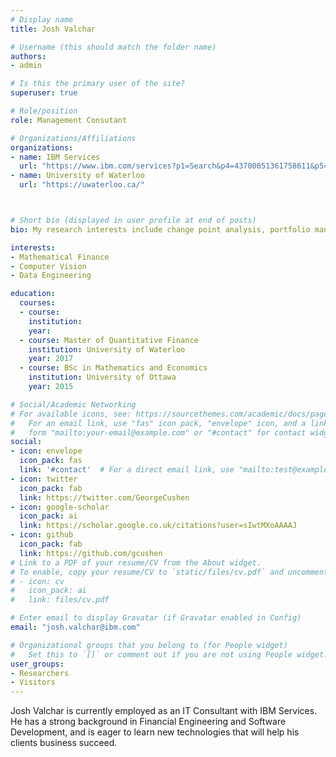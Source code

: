 ```yaml
---
# Display name
title: Josh Valchar 

# Username (this should match the folder name)
authors:
- admin

# Is this the primary user of the site?
superuser: true

# Role/position
role: Management Consutant 

# Organizations/Affiliations
organizations:
- name: IBM Services
  url: "https://www.ibm.com/services?p1=Search&p4=43700051361758611&p5=e&cm_mmc=Search_Google-_-1S_1S-_-WW_NA-_-ibm%20services_e&cm_mmca7=71700000062661194&cm_mmca8=kwd-303905108119&cm_mmca9=Cj0KCQjwudb3BRC9ARIsAEa-vUsPPIMaSvbXT7fsNSB_M5wopOr8e222UoH2vzdqcXghgdsyGEWnS7AaAq30EALw_wcB&cm_mmca10=417428795017&cm_mmca11=e&gclid=Cj0KCQjwudb3BRC9ARIsAEa-vUsPPIMaSvbXT7fsNSB_M5wopOr8e222UoH2vzdqcXghgdsyGEWnS7AaAq30EALw_wcB&gclsrc=aw.ds"
- name: University of Waterloo
  url: "https://uwaterloo.ca/"



# Short bio (displayed in user profile at end of posts)
bio: My research interests include change point analysis, portfolio management, fuctional time series, and distributed systems.

interests:
- Mathematical Finance 
- Computer Vision 
- Data Engineering

education:
  courses:
  - course: 
    institution: 
    year: 
  - course: Master of Quantitative Finance 
    institution: University of Waterloo 
    year: 2017
  - course: BSc in Mathematics and Economics
    institution: University of Ottawa 
    year: 2015

# Social/Academic Networking
# For available icons, see: https://sourcethemes.com/academic/docs/page-builder/#icons
#   For an email link, use "fas" icon pack, "envelope" icon, and a link in the
#   form "mailto:your-email@example.com" or "#contact" for contact widget.
social:
- icon: envelope
  icon_pack: fas
  link: '#contact'  # For a direct email link, use "mailto:test@example.org".
- icon: twitter
  icon_pack: fab
  link: https://twitter.com/GeorgeCushen
- icon: google-scholar
  icon_pack: ai
  link: https://scholar.google.co.uk/citations?user=sIwtMXoAAAAJ
- icon: github
  icon_pack: fab
  link: https://github.com/gcushen
# Link to a PDF of your resume/CV from the About widget.
# To enable, copy your resume/CV to `static/files/cv.pdf` and uncomment the lines below.
# - icon: cv
#   icon_pack: ai
#   link: files/cv.pdf

# Enter email to display Gravatar (if Gravatar enabled in Config)
email: "josh.valchar@ibm.com"

# Organizational groups that you belong to (for People widget)
#   Set this to `[]` or comment out if you are not using People widget.
user_groups:
- Researchers
- Visitors
---
```


Josh Valchar is currently employed as an IT Consultant with IBM Services. He has a strong background in Financial Engineering and Software Development, and is eager to learn new technologies that will help his clients business succeed.
